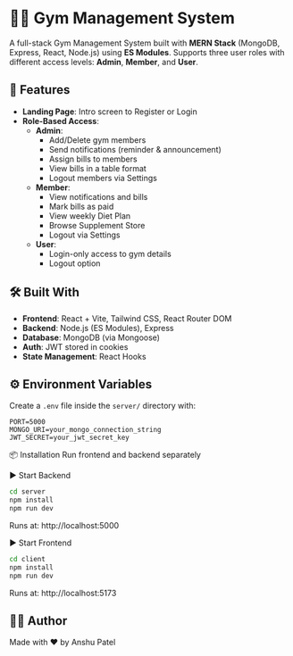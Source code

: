 # 🏋️‍♂️ Gym Management System

A full-stack Gym Management System built with **MERN Stack** (MongoDB, Express, React, Node.js) using **ES Modules**. Supports three user roles with different access levels: **Admin**, **Member**, and **User**.

## 🚀 Features

- **Landing Page**: Intro screen to Register or Login
- **Role-Based Access**:
  - **Admin**:
    - Add/Delete gym members
    - Send notifications (reminder & announcement)
    - Assign bills to members
    - View bills in a table format
    - Logout members via Settings
  - **Member**:
    - View notifications and bills
    - Mark bills as paid
    - View weekly Diet Plan
    - Browse Supplement Store
    - Logout via Settings
  - **User**:
    - Login-only access to gym details
    - Logout option

## 🛠️ Built With

- **Frontend**: React + Vite, Tailwind CSS, React Router DOM
- **Backend**: Node.js (ES Modules), Express
- **Database**: MongoDB (via Mongoose)
- **Auth**: JWT stored in cookies
- **State Management**: React Hooks


## ⚙️ Environment Variables

Create a `.env` file inside the `server/` directory with:

```env
PORT=5000
MONGO_URI=your_mongo_connection_string
JWT_SECRET=your_jwt_secret_key
```

📦 Installation
Run frontend and backend separately

▶️ Start Backend
```bash
cd server
npm install
npm run dev
```
Runs at: http://localhost:5000

▶️ Start Frontend
```bash
cd client
npm install
npm run dev
```
Runs at: http://localhost:5173

## 👨‍💻 Author

Made with ❤️ by Anshu Patel

